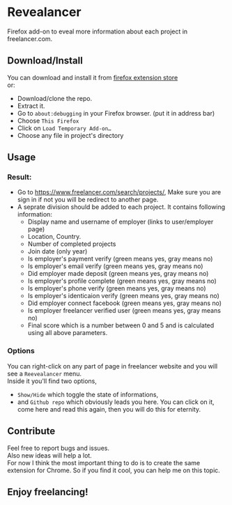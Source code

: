 # Revealancer
Firefox add-on to eveal more information about each project in freelancer.com.

## Download/Install
You can download and install it from <a href="https://addons.mozilla.org/en-US/firefox/addon/revealancer/?utm_source=addons.mozilla.org&utm_medium=referral&utm_content=search">firefox extension store</a><br>
or:
- Download/clone the repo.
- Extract it.
- Go to `about:debugging` in your Firefox browser. (put it in address bar)
- Choose `This Firefox`
- Click on `Load Temporary Add-on…`
- Choose any file in project's directory

## Usage
### Result:
- Go to <a href="https://www.freelancer.com/search/projects/">https://www.freelancer.com/search/projects/</a>, Make sure you are sign in if not you will be redirect to another page.
- A seprate division should be added to each project. It contains following information:
  - Display name and username of employer (links to user/employer page)
  - Location, Country.
  - Number of completed projects
  - Join date (only year)
  - Is employer's payment verify (green means yes, gray means no)
  - Is employer's email verify (green means yes, gray means no)
  - Did employer made deposit (green means yes, gray means no)
  - Is employer's profile complete (green means yes, gray means no)
  - Is employer's phone verify (green means yes, gray means no)
  - Is employer's identicaion verify (green means yes, gray means no)
  - Did employer connect facebook (green means yes, gray means no)
  - Is employer freelancer verified user (green means yes, gray means no)
  - Final score which is a number between 0 and 5 and is calculated using all above parameters.

### Options
You can right-click on any part of page in freelancer website and you will see a `Reevealancer` menu. <br>
Inside it you'll find two options, 
- `Show/Hide` which toggle the state of informations, 
- and `Github repo` which obviously leads you here. You can click on it, come here and read this again, then you will do this for eternity.

## Contribute 
Feel free to report bugs and issues. <br>
Also new ideas will help a lot.<br>
For now I think the most important thing to do is to create the same extension for Chrome. So if you find it cool, you can help me on this topic.

## Enjoy freelancing!

